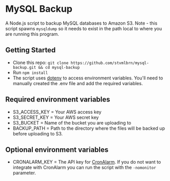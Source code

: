 # MySQL Backup
A Node.js script to backup MySQL databases to Amazon S3. Note - this script spawns `mysqldump`
so it needs to exist in the path local to where you are running this program.

## Getting Started
* Clone this repo: `git clone https://github.com/stvmlbrn/mysql-backup.git && cd mysql-backup`
* Run `npm install`
* The script uses [dotenv](http://www.npmjs.com/package/dotenv) to access environment variables. You'll need to manually
created the .env file and add the required variables.

## Required environment variables
* S3_ACCESS_KEY = Your AWS access key
* S3_SECRET_KEY = Your AWS secret key
* S3_BUCKET = Name of the bucket you are uploading to
* BACKUP_PATH = Path to the directory where the files will be backed up before uploading to S3.

## Optional environment variables
* CRONALARM_KEY = The API key for [CronAlarm](https://www.cronalarm.com). If you do not want to integrate with CronAlarm you can
run the script with the `-nomonitor` parameter.
